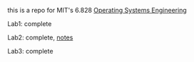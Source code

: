 this is a repo for MIT's 6.828 [Operating Systems Engineering](https://pdos.csail.mit.edu/6.828/2018/schedule.html)

Lab1: complete

Lab2: complete, [notes](./notes/lab2.md)

Lab3: complete